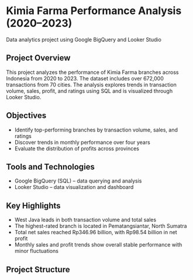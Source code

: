 # Kimia Farma Performance Analysis (2020–2023)

Data analytics project using Google BigQuery and Looker Studio

## Project Overview
This project analyzes the performance of Kimia Farma branches across Indonesia from 2020 to 2023. The dataset includes over 672,000 transactions from 70 cities. The analysis explores trends in transaction volume, sales, profit, and ratings using SQL and is visualized through Looker Studio.

## Objectives
- Identify top-performing branches by transaction volume, sales, and ratings
- Discover trends in monthly performance over four years
- Evaluate the distribution of profits across provinces

## Tools and Technologies
- Google BigQuery (SQL) – data querying and analysis
- Looker Studio – data visualization and dashboard

## Key Highlights
- West Java leads in both transaction volume and total sales
- The highest-rated branch is located in Pematangsiantar, North Sumatra
- Total net sales reached Rp346.96 billion, with Rp98.54 billion in net profit
- Monthly sales and profit trends show overall stable performance with minor fluctuations

## Project Structure
